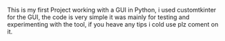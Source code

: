 This is my first Project working with a GUI in Python, i used customtkinter for the GUI, the code is very simple
it was mainly for testing and experimenting with the tool, if you heave any tips i cold use plz coment on it.
